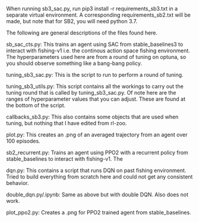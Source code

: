 When running sb3_sac.py, run pip3 install -r requirements_sb3.txt in a separate virtual environment. A corresponding requirements_sb2.txt will be made, but note that for SB2, you will need python 3.7. 

The following are general descriptions of the files found here.

sb_sac_cts.py: This trains an agent using SAC from stable_baselines3 to interact with fishing-v1 i.e. the continous action space fishing environment. The hyperparameters used here are from a round of tuning on optuna, so you should observe something like a bang-bang policy.

tuning_sb3_sac.py: This is the script to run to perform a round of tuning.

tuning_sb3_utils.py: This script contains all the workings to carry out the tuning round that is called by tuning_sb3_sac.py. Of note here are the ranges of hyperparameter values that you can adjust. These are found at the bottom of the script.

callbacks_sb3.py: This also contains some objects that are used when tuning, but nothing that I have edited from rl-zoo. 

plot.py: This creates an .png of an averaged trajectory from an agent over 100 episodes. 

sb2_recurrent.py: Trains an agent using PPO2 with a recurrent policy from stable_baselines to interact with fishing-v1. The 

dqn.py: This contains a script that runs DQN on past fishing environment. Tried to build everything from scratch here and could not get any consistent behavior.

double_dqn.py/.ipynb: Same as above but with double DQN. Also does not work.

plot_ppo2.py: Creates a .png for PPO2 trained agent from stable_baselines. 
